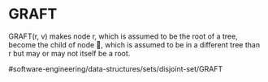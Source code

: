 # GRAFT
GRAFT(r, v) 
makes node r, which is assumed to be the root of a tree, become the child of node , which is assumed to be in a different tree than r but may or may not itself be a root.


#software-engineering/data-structures/sets/disjoint-set/GRAFT
